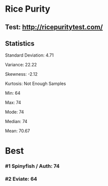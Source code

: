 # Rice Purity

## Test: http://ricepuritytest.com/

## Statistics

Standard Deviation: 4.71

Variance: 22.22

Skewness: -2.12

Kurtosis: Not Enough Samples

Min: 64

Max: 74

Mode: 74

Median: 74

Mean: 70.67

# Best

### #1 Spinyfish / Auth: 74

### #2 Eviate: 64
